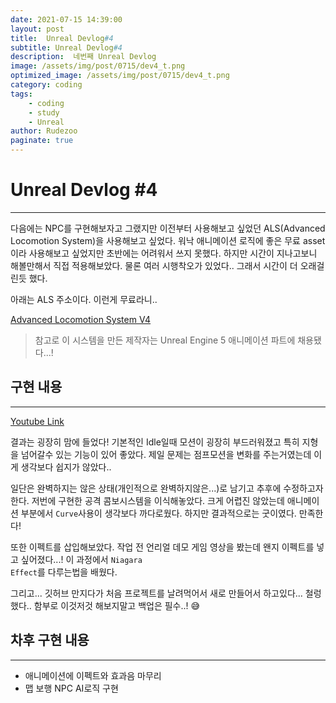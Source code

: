 ```yaml
---
date: 2021-07-15 14:39:00
layout: post
title:  Unreal Devlog#4
subtitle: Unreal Devlog#4
description:  네번째 Unreal Devlog
image: /assets/img/post/0715/dev4_t.png
optimized_image: /assets/img/post/0715/dev4_t.png
category: coding
tags: 
    - coding
    - study
    - Unreal
author: Rudezoo
paginate: true
---
```


# **Unreal Devlog #4**
---
다음에는 NPC를 구현해보자고 그랬지만 이전부터 사용해보고 싶었던 ALS(Advanced Locomotion System)을 사용해보고 싶었다. 워낙 애니메이션 로직에 좋은 무료 asset이라 사용해보고 싶었지만 초반에는 어려워서 쓰지 못했다. 하지만 시간이 지나고보니 해볼만해서 직접 적용해보았다. 물론 여러 시행착오가 있었다.. 그래서 시간이 더 오래걸린듯 했다.

아래는 ALS 주소이다. 이런게 무료라니..

[Advanced Locomotion System V4 ](https://www.unrealengine.com/marketplace/en-US/product/advanced-locomotion-system-v1)
> 참고로 이 시스템을 만든 제작자는 Unreal Engine 5 애니메이션 파트에 채용됐다...!

## 구현 내용
---

[Youtube Link](https://youtu.be/z_3TDFLW3Og)

결과는 굉장히 맘에 들었다! 기본적인 Idle일때 모션이 굉장히 부드러워졌고 특히 지형을 넘어갈수 있는 기능이 있어 좋았다. 제일 문제는 점프모션을 변화를 주는거였는데 이게 생각보다 쉽지가 않았다.. 

일단은 완벽하지는 않은 상태(개인적으로 완벽하지않은...)로 남기고 추후에 수정하고자한다. 저번에 구현한 공격 콤보시스템을 이식해놓았다. 크게 어렵진 않았는데 애니메이션 부분에서 <code>Curve</code>사용이 생각보다 까다로웠다. 하지만 결과적으로는 굿이였다. 만족한다!

또한 이펙트를 삽입해보았다. 작업 전 언리얼 데모 게임 영상을 봤는데 왠지 이펙트를 넣고 싶어졌다...! 이 과정에서 <code>Niagara Effect</code>를 다루는법을 배웠다.

그리고... 깃허브 만지다가 처음 프로젝트를 날려먹어서 새로 만들어서 하고있다... 철렁했다.. 함부로 이것저것 해보지말고 백업은 필수..! 😅


## 차후 구현 내용
---
 - 애니메이션에 이펙트와 효과음 마무리
 - 맵 보행 NPC AI로직 구현
